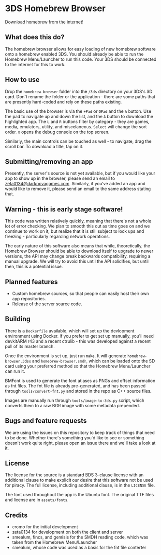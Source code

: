# 3DS Homebrew Browser

Download homebrew from the internet!

## What does this do?

The homebrew browser allows for easy loading of new homebrew software onto a
homebrew enabled 3DS. You should already be able to run the Homebrew
Menu/Launcher to run this code. Your 3DS should be connected to the internet for
this to work.

## How to use

Drop the `homebrew-browser` folder into the `/3ds` directory on your 3DS's SD
card. Don't rename the folder or the application - there are some paths that are
presently hard-coded and rely on these paths existing.

The basic use of the browser is via the `+Pad` or `OPad` and the `A` button. Use
the pad to navigate up and down the list, and the `A` button to download the
highlighted app. The `L` and `R` buttons filter by category - they are games,
media, emulators, utility, and miscelaneous. `Select` will change the sort
order. `X` opens the debug console on the top screen.

Similarly, the main controls can be touched as well - to navigate, drag the
scroll bar. To download a title, tap on it.

## Submitting/removing an app

Presently, the server's source is not yet available, but if you would like your
app to show up in the browser, please send an email to
zeta0134@darknovagames.com. Similarly, if you've added an app and would like to
remove it, please send an email to the same address stating that.

## Warning - this is early stage software!

This code was written relatively quickly, meaning that there's not a whole lot
of error checking. We plan to smooth this out as time goes on and we continue
to work on it, but realize that it is still subject to lock ups and freezing -
particularly regarding network operations.

The early nature of this software also means that while, theoretically, the
Homebrew Browser should be able to download itself to upgrade to newer versions,
the API may change break backwards compatibility, requiring a manual upgrade. We
will try to avoid this until the API solidifies, but until then, this is a
potential issue.

## Planned features

* Custom homebrew sources, so that people can easily host their own app
  repositories.
* Release of the server source code.

## Building

There is a `Dockerfile` available, which will set up the devlopment environment
using Docker. If you prefer to get set up manually, you'll need devkitARM r43
and a recent ctrulib - this was developed against a recent pull of its master
branch.

Once the environment is set up, just run `make`. It will generate
`homebrew-browser.3dsx` and `homebrew-browser.smdh`, which can be loaded onto
the SD card using your preferred method so that the Homebrew Menu/Launcher can
run it.

BMFont is used to generate the font atlases as PNGs and offset information as
fnt files. The fnt file is already pre-generated, and has been passed through
`tools/convert-fnt.py` and stored in the repo as C++ source files.

Images are manually run through `tools/image-to-3ds.py` script, which converts
them to a raw BGR image with some metadata prepended.

## Bugs and feature requests

We are using the issues on this repository to keep track of things that need to
be done. Whether there's something you'd like to see or something doesn't work
quite right, please open an issue there and we'll take a look at it.

## License

The license for the source is a standard BDS 3-clause license with an additional
clause to make explicit our desire that this software not be used for piracy.
The full license, including additional clause, is in the `LICENSE` file.

The font used throughout the app is the Ubuntu font. The original TTF files and
license are in `assets/fonts`.

## Credits

* cromo for the initial development
* zeta0134 for development on both the client and server
* smealum, fincs, and gemisis for the SMDH reading code, which was taken from
  the Homebrew Menu/Launcher
* smealum, whose code was used as a basis for the fnt file conterter
